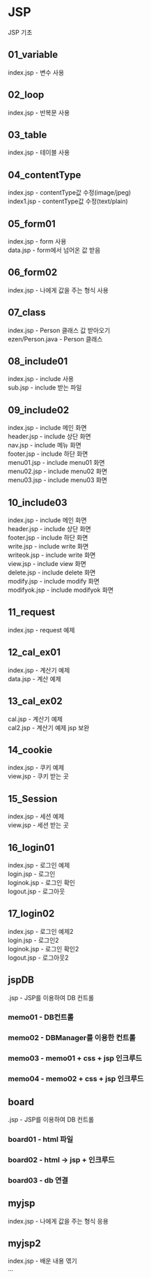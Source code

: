 # JSP  
JSP 기초  
  
## 01_variable  
  index.jsp - 변수 사용  
  
## 02_loop  
  index.jsp - 반복문 사용  
  
## 03_table  
  index.jsp - 테이블 사용  
  
## 04_contentType  
  index.jsp - contentType값 수정(image/jpeg)  
  index1.jsp - contentType값 수정(text/plain)  
  
## 05_form01  
  index.jsp - form 사용  
  data.jsp - form에서 넘어온 값 받음  
  
## 06_form02  
  index.jsp - 나에게 값을 주는 형식 사용  
  
## 07_class  
  index.jsp - Person 클래스 값 받아오기  
  ezen/Person.java - Person 클래스  
  
## 08_include01  
  index.jsp - include 사용  
  sub.jsp - include 받는 파일  
  
## 09_include02  
  index.jsp - include 메인 화면  
  header.jsp - include 상단 화면  
  nav.jsp - include 메뉴 화면  
  footer.jsp - include 하단 화면  
  menu01.jsp - include menu01 화면  
  menu02.jsp - include menu02 화면  
  menu03.jsp - include menu03 화면  
  
## 10_include03  
  index.jsp - include 메인 화면  
  header.jsp - include 상단 화면  
  footer.jsp - include 하단 화면  
  write.jsp - include write 화면  
  writeok.jsp - include write 화면  
  view.jsp - include view 화면  
  delete.jsp - include delete 화면  
  modify.jsp - include modify 화면  
  modifyok.jsp - include modifyok 화면  
  
## 11_request  
  index.jsp - request 예제  
  
## 12_cal_ex01  
  index.jsp - 계산기 예제  
  data.jsp - 계산 예제  
  
## 13_cal_ex02  
  cal.jsp - 계산기 예제  
  cal2.jsp - 계산기 예제 jsp 보완  
  
## 14_cookie  
  index.jsp - 쿠키 예제  
  view.jsp - 쿠키 받는 곳  
  
## 15_Session  
  index.jsp - 세션 예제  
  view.jsp - 세션 받는 곳  
  
## 16_login01  
  index.jsp - 로그인 예제  
  login.jsp - 로그인  
  loginok.jsp - 로그인 확인  
  logout.jsp - 로그아웃  
  
## 17_login02  
  index.jsp - 로그인 예제2  
  login.jsp - 로그인2  
  loginok.jsp - 로그인 확인2  
  logout.jsp - 로그아웃2  
  
## jspDB  
  .jsp - JSP를 이용하여 DB 컨트롤  
  ### memo01 - DB컨트롤  
  ### memo02 - DBManager를 이용한 컨트롤  
  ### memo03 - memo01 + css + jsp 인크루드  
  ### memo04 - memo02 + css + jsp 인크루드  
  
## board  
  .jsp - JSP를 이용하여 DB 컨트롤  
  ### board01 - html 파일  
  ### board02 - html -> jsp + 인크루드  
  ### board03 - db 연결  
  
## myjsp  
  index.jsp - 나에게 값을 주는 형식 응용  
  
## myjsp2  
  index.jsp - 배운 내용 엮기  
  ...